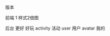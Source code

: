 版本
[](https://github.com/danji521/uni-jianKang.git)

前端
   1  样式2倍图
   
   
后台
    更好
	好玩
	   activity   活动
	         user      用户
			       avatar
	我的